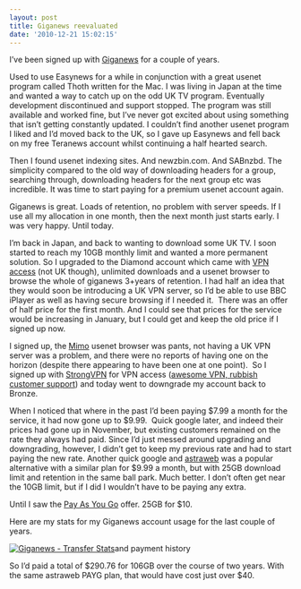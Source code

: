 ```yaml
---
layout: post
title: Giganews reevaluated
date: '2010-12-21 15:02:15'
---
```



I’ve been signed up with [Giganews](http://www.giganews.com/) for a couple of years.

Used to use Easynews for a while in conjunction with a great usenet program called Thoth written for the Mac. I was living in Japan at the time and wanted a way to catch up on the odd UK TV program. Eventually development discontinued and support stopped. The program was still available and worked fine, but I’ve never got excited about using something that isn’t getting constantly updated. I couldn’t find another usenet program I liked and I’d moved back to the UK, so I gave up Easynews and fell back on my free Teranews account whilst continuing a half hearted search.

Then I found usenet indexing sites. And newzbin.com. And SABnzbd. The simplicity compared to the old way of downloading headers for a group, searching through, downloading headers for the next group etc was incredible. It was time to start paying for a premium usenet account again.

Giganews is great. Loads of retention, no problem with server speeds. If I use all my allocation in one month, then the next month just starts early. I was very happy. Until today.

I’m back in Japan, and back to wanting to download some UK TV. I soon started to reach my 10GB monthly limit and wanted a more permanent solution. So I upgraded to the Diamond account which came with [VPN access](http://www.giganews.com/vyprvpn/) (not UK though), unlimited downloads and a usenet browser to browse the whole of giganews 3+years of retention. I had half an idea that they would soon be introducing a UK VPN server, so I’d be able to use BBC iPlayer as well as having secure browsing if I needed it.  There was an offer of half price for the first month. And I could see that prices for the service would be increasing in January, but I could get and keep the old price if I signed up now.

I signed up, the [Mimo](http://www.giganews.com/mimo/) usenet browser was pants, not having a UK VPN server was a problem, and there were no reports of having one on the horizon (despite there appearing to have been one at one point).  So I signed up with [StrongVPN](http://strongvpn.com/) for VPN access ([awesome VPN, rubbish customer support](http://strongvpn.com/forum/viewtopic.php?id=690)) and today went to downgrade my account back to Bronze.

When I noticed that where in the past I’d been paying $7.99 a month for the service, it had now gone up to $9.99.  Quick google later, and indeed their prices had gone up in November, but existing customers remained on the rate they always had paid. Since I’d just messed around upgrading and downgrading, however, I didn’t get to keep my previous rate and had to start paying the new rate. Another quick google and [astraweb](http://www.news.astraweb.com/index.html) was a popular alternative with a similar plan for $9.99 a month, but with 25GB download limit and retention in the same ball park. Much better. I don’t often get near the 10GB limit, but if I did I wouldn’t have to be paying any extra.

Until I saw the [Pay As You Go](http://www.news.astraweb.com/downloadplans.html) offer. 25GB for $10.

Here are my stats for my Giganews account usage for the last couple of years.

[![](http://www.xubik.com/wp/wp-content/uploads/2010/12/giganews-transfer-stats.png "Giganews - Transfer Stats")](http://www.xubik.com/wp/wp-content/uploads/2010/12/giganews-transfer-stats.png)and payment history

So I’d paid a total of $290.76 for 106GB over the course of two years. With the same astraweb PAYG plan, that would have cost just over $40.



